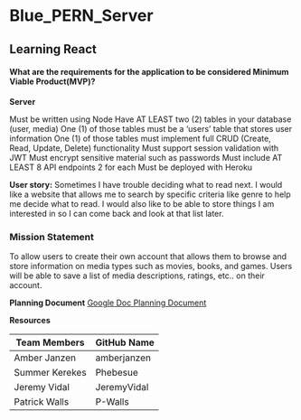 # Blue_PERN_Server

## Learning React

#### What are the requirements for the application to be considered Minimum Viable Product(MVP)?

**Server**

Must be written using Node
Have AT LEAST two (2) tables in your database (user, media)
One (1) of those tables must be a ‘users’ table that stores user information 
One (1) of those tables must implement full CRUD (Create, Read, Update, Delete) functionality
Must support session validation with JWT
Must encrypt sensitive material such as passwords
Must include AT LEAST 8 API endpoints
2 for each 
Must be deployed with Heroku

**User story:**
Sometimes I have trouble deciding what to read next. I would like a website that allows me to search by specific criteria like genre to help me decide what to read. I would also like to be able to store things I am interested in so I can come back and look at that list later. 

### Mission Statement

To allow users to create their own account that allows them to browse and store information on media types such as movies, books, and games.  Users will be able to save a list of media descriptions, ratings, etc.. on their account. 

**Planning Document**
[Google Doc Planning Document](https://docs.google.com/document/d/1VmRJjEDiV1e3-jRLncTRSR7Ga73T1Pm5mmB2EqZ-5Kw/edit#heading=h.b9u4zrkwzf7f)

**Resources**



Team Members | GitHub Name
------------ | -------------
Amber Janzen  |  amberjanzen
Summer Kerekes |  Phebesue
Jeremy Vidal  |  JeremyVidal
Patrick Walls  |  P-Walls
